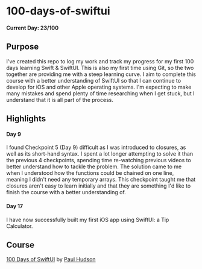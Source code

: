 # 100-days-of-swiftui

**Current Day: 23/100**

## Purpose

I've created this repo to log my work and track my progress for my first 100 days learning Swift & SwiftUI. This is also my first time using Git, so the two together are providing me with a steep learning curve. I aim to complete this course with a better understanding of SwiftUI so that I can continue to develop for iOS and other Apple operating systems. I'm expecting to make many mistakes and spend plenty of time researching when I get stuck, but I understand that it is all part of the process.

## Highlights

#### Day 9

I found Checkpoint 5 (Day 9) difficult as I was introduced to closures, as well as its short-hand syntax. I spent a lot longer attempting to solve it than the previous 4 checkpoints, spending time re-watching previous videos to better understand how to tackle the problem. The solution came to me when I understood how the functions could be chained on one line, meaning I didn't need any temporary arrays. This checkpoint taught me that closures aren't easy to learn initially and that they are something I'd like to finish the course with a better understanding of.

#### Day 17

I have now successfully built my first iOS app using SwiftUI: a Tip Calculator.

## Course

[100 Days of SwiftUI](https://www.hackingwithswift.com/100/swiftui) by [Paul Hudson](https://twitter.com/twostraws)
